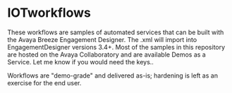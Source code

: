 # IOTworkflows
These  workflows are samples of automated services  that  can be built with the Avaya Breeze Engagement Designer.
The .xml will import into EngagementDesigner versions 3.4+.  Most of the samples in this repository are hosted on the Avaya Collaboratory and are available Demos as a Service.  Let me know if you would need the keys..

Workflows are "demo-grade" and delivered as-is; hardening is left as an exercise for the end user.
